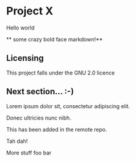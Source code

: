 # Project X

Hello world

** some crazy bold face markdown!**

## Licensing

This project falls under the GNU 2.0 licence

## Next section... :-)

Lorem ipsum dolor sit, consectetur adipiscing elit.

Donec ultricies nunc nibh.

This has been added in the remote repo.

Tah dah!

More stuff foo bar
